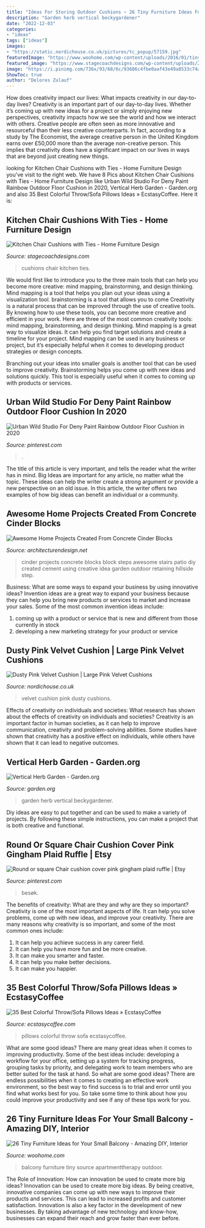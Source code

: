 ```yaml
---
title: "Ideas For Storing Outdoor Cushions ~ 26 Tiny Furniture Ideas For Your Small Balcony"
description: "Garden herb vertical beckygardener"
date: "2022-12-03"
categories:
- "ideas"
tags: ["ideas"]
images:
- "https://static.nordichouse.co.uk/pictures/tc_popup/57159.jpg"
featuredImage: "https://www.woohome.com/wp-content/uploads/2016/01/tiny-balcony-furniture-7-2.jpg"
featured_image: "https://www.stagecoachdesigns.com/wp-content/uploads/2016/02/Kitchen-Chair-Cushions-with-Ties.jpg"
image: "https://i.pinimg.com/736x/93/68/6c/93686c4fbe0aaf43e49a8533c74a95e9.jpg"
ShowToc: true
author: "Delores Zulauf"
---
```



How does creativity impact our lives: What impacts creativity in our day-to-day lives?
Creativity is an important part of our day-to-day lives. Whether it’s coming up with new ideas for a project or simply enjoying new perspectives, creativity impacts how we see the world and how we interact with others. Creative people are often seen as more innovative and resourceful than their less creative counterparts. In fact, according to a study by The Economist, the average creative person in the United Kingdom earns over £50,000 more than the average non-creative person. This implies that creativity does have a significant impact on our lives in ways that are beyond just creating new things.

	

		
looking for Kitchen Chair Cushions with Ties - Home Furniture Design you've visit to the right web. We have 8 Pics about Kitchen Chair Cushions with Ties - Home Furniture Design like Urban Wild Studio For Deny Paint Rainbow Outdoor Floor Cushion in 2020, Vertical Herb Garden - Garden.org and also 35 Best Colorful Throw/Sofa Pillows Ideas » EcstasyCoffee. Here it is:
		
    
## Kitchen Chair Cushions With Ties - Home Furniture Design

<img loading=lazy src="https://www.stagecoachdesigns.com/wp-content/uploads/2016/02/Kitchen-Chair-Cushions-with-Ties.jpg" onerror="this.onerror=null;this.src='https://tse2.mm.bing.net/th?id=OIP.i6rjtSKCVGIGA7SOKbZ-ggHaG9&amp;pid=15.1';" alt="Kitchen Chair Cushions with Ties - Home Furniture Design">

_Source: stagecoachdesigns.com_

>cushions chair kitchen ties. 

	

We would first like to introduce you to the three main tools that can help you become more creative: mind mapping, brainstorming, and design thinking. Mind mapping is a tool that helps you plan out your ideas using a visualization tool. brainstorming is a tool that allows you to come
Creativity is a natural process that can be improved through the use of creative tools. By knowing how to use these tools, you can become more creative and efficient in your work. Here are three of the most common creativity tools: mind mapping, brainstorming, and design thinking.
Mind mapping is a great way to visualize ideas. It can help you find target solutions and create a timeline for your project. Mind mapping can be used in any business or project, but it’s especially helpful when it comes to developing product strategies or design concepts.

Branching out your ideas into smaller goals is another tool that can be used to improve creativity. Brainstorming helps you come up with new ideas and solutions quickly. This tool is especially useful when it comes to coming up with products or services.

    
## Urban Wild Studio For Deny Paint Rainbow Outdoor Floor Cushion In 2020

<img loading=lazy src="https://i.pinimg.com/736x/c8/74/c9/c874c912ec21b87951881e6e4d87aaca.jpg" onerror="this.onerror=null;this.src='https://tse2.mm.bing.net/th?id=OIP.VbOQNMXwkbQCu2W4uA3-9gHaLH&amp;pid=15.1';" alt="Urban Wild Studio For Deny Paint Rainbow Outdoor Floor Cushion in 2020">

_Source: pinterest.com_

>. 

	

The title of this article is very important, and tells the reader what the writer has in mind.
Big Ideas are important for any article, no matter what the topic. These ideas can help the writer create a strong argument or provide a new perspective on an old issue. In this article, the writer offers two examples of how big ideas can benefit an individual or a community.

    
## Awesome Home Projects Created From Concrete Cinder Blocks

<img loading=lazy src="http://cdn.architecturendesign.net/wp-content/uploads/2015/12/AD-Cinder-Block-Projects-14.jpg" onerror="this.onerror=null;this.src='https://tse4.mm.bing.net/th?id=OIP.Eo4BEIOgqh51hUWxofcJMQHaMp&amp;pid=15.1';" alt="Awesome Home Projects Created From Concrete Cinder Blocks">

_Source: architecturendesign.net_

>cinder projects concrete blocks block steps awesome stairs patio diy created cement using creative idea garden outdoor retaining hillside step. 

	

Business: What are some ways to expand your business by using innovative ideas?
Invention ideas are a great way to expand your business because they can help you bring new products or services to market and increase your sales. Some of the most common invention ideas include:
1. coming up with a product or service that is new and different from those currently in stock
2. developing a new marketing strategy for your product or service

    
## Dusty Pink Velvet Cushion | Large Pink Velvet Cushions

<img loading=lazy src="https://static.nordichouse.co.uk/pictures/tc_popup/57159.jpg" onerror="this.onerror=null;this.src='https://tse1.mm.bing.net/th?id=OIP.Cj11qQI0pcv2rg1LIGxYAAHaJ3&amp;pid=15.1';" alt="Dusty Pink Velvet Cushion | Large Pink Velvet Cushions">

_Source: nordichouse.co.uk_

>velvet cushion pink dusty cushions. 

	

Effects of creativity on individuals and societies: What research has shown about the effects of creativity on individuals and societies?
Creativity is an important factor in human societies, as it can help to improve communication, creativity and problem-solving abilities. Some studies have shown that creativity has a positive effect on individuals, while others have shown that it can lead to negative outcomes.

    
## Vertical Herb Garden - Garden.org

<img loading=lazy src="http://garden.org/pics/2014-04-26/beckygardener/571aea.jpg" onerror="this.onerror=null;this.src='https://tse2.mm.bing.net/th?id=OIP.tl2wdDl-48QpDnWFCcSg9gHaKd&amp;pid=15.1';" alt="Vertical Herb Garden - Garden.org">

_Source: garden.org_

>garden herb vertical beckygardener. 

	

Diy ideas are easy to put together and can be used to make a variety of projects. By following these simple instructions, you can make a project that is both creative and functional.

    
## Round Or Square Chair Cushion Cover Pink Gingham Plaid Ruffle | Etsy

<img loading=lazy src="https://i.pinimg.com/736x/93/68/6c/93686c4fbe0aaf43e49a8533c74a95e9.jpg" onerror="this.onerror=null;this.src='https://tse3.mm.bing.net/th?id=OIP.x1RjBV3GWkpFYwoEEZBRxwHaNK&amp;pid=15.1';" alt="Round or square Chair cushion cover pink gingham plaid ruffle | Etsy">

_Source: pinterest.com_

>besøk. 

	

The benefits of creativity: What are they and why are they so important?
Creativity is one of the most important aspects of life. It can help you solve problems, come up with new ideas, and improve your creativity. There are many reasons why creativity is so important, and some of the most common ones include: 
1) It can help you achieve success in any career field.
2) It can help you have more fun and be more creative. 
3) It can make you smarter and faster. 
4) It can help you make better decisions. 
5) It can make you happier.

    
## 35 Best Colorful Throw/Sofa Pillows Ideas » EcstasyCoffee

<img loading=lazy src="https://i0.wp.com/www.ecstasycoffee.com/wp-content/uploads/2016/10/Colorful-Throw-Pillows-40.jpg" onerror="this.onerror=null;this.src='https://tse1.mm.bing.net/th?id=OIP.njlpDR-L0UDbKEkRACwKvgHaLL&amp;pid=15.1';" alt="35 Best Colorful Throw/Sofa Pillows Ideas » EcstasyCoffee">

_Source: ecstasycoffee.com_

>pillows colorful throw sofa ecstasycoffee. 

	

What are some good ideas?
There are many great ideas when it comes to improving productivity. Some of the best ideas include: developing a workflow for your office, setting up a system for tracking progress, grouping tasks by priority, and delegating work to team members who are better suited for the task at hand. So what are some good ideas? There are endless possibilities when it comes to creating an effective work environment, so the best way to find success is to trial and error until you find what works best for you. So take some time to think about how you could improve your productivity and see if any of these tips work for you.

    
## 26 Tiny Furniture Ideas For Your Small Balcony - Amazing DIY, Interior

<img loading=lazy src="https://www.woohome.com/wp-content/uploads/2016/01/tiny-balcony-furniture-7-2.jpg" onerror="this.onerror=null;this.src='https://tse3.mm.bing.net/th?id=OIP.jTp17o8UcPFfy9hpYowdmAHaLH&amp;pid=15.1';" alt="26 Tiny Furniture Ideas for Your Small Balcony - Amazing DIY, Interior">

_Source: woohome.com_

>balcony furniture tiny source apartmenttherapy outdoor. 

	

The Role of Innovation: How can innovation be used to create more big ideas?
Innovation can be used to create more big ideas. By being creative, innovative companies can come up with new ways to improve their products and services. This can lead to increased profits and customer satisfaction. Innovation is also a key factor in the development of new businesses. By taking advantage of new technology and know-how, businesses can expand their reach and grow faster than ever before.

